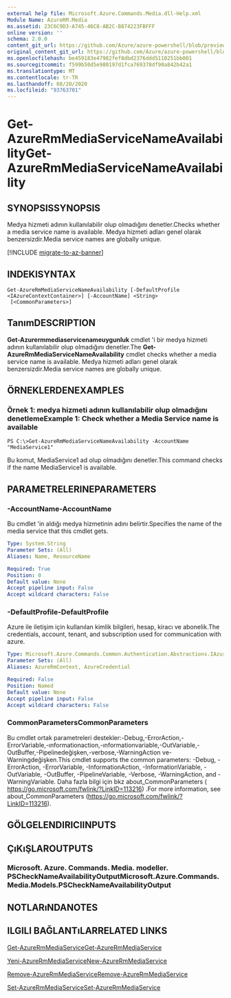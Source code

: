 ```yaml
---
external help file: Microsoft.Azure.Commands.Media.dll-Help.xml
Module Name: AzureRM.Media
ms.assetid: 23C6C9D3-A745-46C8-AB2C-B874223FBFFF
online version: ''
schema: 2.0.0
content_git_url: https://github.com/Azure/azure-powershell/blob/preview/src/ResourceManager/Media/Commands.Media/help/Get-AzureRmMediaServiceNameAvailability.md
original_content_git_url: https://github.com/Azure/azure-powershell/blob/preview/src/ResourceManager/Media/Commands.Media/help/Get-AzureRmMediaServiceNameAvailability.md
ms.openlocfilehash: be459183e47982fef8dbd2376ddd5110251bb001
ms.sourcegitcommit: f599b50d5e980197d1fca769378df90a842b42a1
ms.translationtype: MT
ms.contentlocale: tr-TR
ms.lasthandoff: 08/20/2020
ms.locfileid: "93763701"
---
```

# <span data-ttu-id="8727a-101">Get-AzureRmMediaServiceNameAvailability</span><span class="sxs-lookup"><span data-stu-id="8727a-101">Get-AzureRmMediaServiceNameAvailability</span></span>

## <span data-ttu-id="8727a-102">SYNOPSIS</span><span class="sxs-lookup"><span data-stu-id="8727a-102">SYNOPSIS</span></span>
<span data-ttu-id="8727a-103">Medya hizmeti adının kullanılabilir olup olmadığını denetler.</span><span class="sxs-lookup"><span data-stu-id="8727a-103">Checks whether a media service name is available.</span></span>
<span data-ttu-id="8727a-104">Medya hizmeti adları genel olarak benzersizdir.</span><span class="sxs-lookup"><span data-stu-id="8727a-104">Media service names are globally unique.</span></span>

[!INCLUDE [migrate-to-az-banner](../../includes/migrate-to-az-banner.md)]

## <span data-ttu-id="8727a-105">INDEKI</span><span class="sxs-lookup"><span data-stu-id="8727a-105">SYNTAX</span></span>

```
Get-AzureRmMediaServiceNameAvailability [-DefaultProfile <IAzureContextContainer>] [-AccountName] <String>
 [<CommonParameters>]
```

## <span data-ttu-id="8727a-106">Tanım</span><span class="sxs-lookup"><span data-stu-id="8727a-106">DESCRIPTION</span></span>
<span data-ttu-id="8727a-107">**Get-Azurermmediaservicenameuygunluk** cmdlet 'i bir medya hizmeti adının kullanılabilir olup olmadığını denetler.</span><span class="sxs-lookup"><span data-stu-id="8727a-107">The **Get-AzureRmMediaServiceNameAvailability** cmdlet checks whether a media service name is available.</span></span>
<span data-ttu-id="8727a-108">Medya hizmeti adları genel olarak benzersizdir.</span><span class="sxs-lookup"><span data-stu-id="8727a-108">Media service names are globally unique.</span></span>

## <span data-ttu-id="8727a-109">ÖRNEKLERDEN</span><span class="sxs-lookup"><span data-stu-id="8727a-109">EXAMPLES</span></span>

### <span data-ttu-id="8727a-110">Örnek 1: medya hizmeti adının kullanılabilir olup olmadığını denetleme</span><span class="sxs-lookup"><span data-stu-id="8727a-110">Example 1: Check whether a Media Service name is available</span></span>
```
PS C:\>Get-AzureRmMediaServiceNameAvailability -AccountName "MediaService1"
```

<span data-ttu-id="8727a-111">Bu komut, MediaService1 ad olup olmadığını denetler.</span><span class="sxs-lookup"><span data-stu-id="8727a-111">This command checks if the name MediaService1 is available.</span></span>

## <span data-ttu-id="8727a-112">PARAMETRELERINE</span><span class="sxs-lookup"><span data-stu-id="8727a-112">PARAMETERS</span></span>

### <span data-ttu-id="8727a-113">-AccountName</span><span class="sxs-lookup"><span data-stu-id="8727a-113">-AccountName</span></span>
<span data-ttu-id="8727a-114">Bu cmdlet 'in aldığı medya hizmetinin adını belirtir.</span><span class="sxs-lookup"><span data-stu-id="8727a-114">Specifies the name of the media service that this cmdlet gets.</span></span>

```yaml
Type: System.String
Parameter Sets: (All)
Aliases: Name, ResourceName

Required: True
Position: 0
Default value: None
Accept pipeline input: False
Accept wildcard characters: False
```

### <span data-ttu-id="8727a-115">-DefaultProfile</span><span class="sxs-lookup"><span data-stu-id="8727a-115">-DefaultProfile</span></span>
<span data-ttu-id="8727a-116">Azure ile iletişim için kullanılan kimlik bilgileri, hesap, kiracı ve abonelik.</span><span class="sxs-lookup"><span data-stu-id="8727a-116">The credentials, account, tenant, and subscription used for communication with azure.</span></span>

```yaml
Type: Microsoft.Azure.Commands.Common.Authentication.Abstractions.IAzureContextContainer
Parameter Sets: (All)
Aliases: AzureRmContext, AzureCredential

Required: False
Position: Named
Default value: None
Accept pipeline input: False
Accept wildcard characters: False
```

### <span data-ttu-id="8727a-117">CommonParameters</span><span class="sxs-lookup"><span data-stu-id="8727a-117">CommonParameters</span></span>
<span data-ttu-id="8727a-118">Bu cmdlet ortak parametreleri destekler:-Debug,-ErrorAction,-ErrorVariable,-ınformationaction,-ınformationvariable,-OutVariable,-OutBuffer,-Pipelinedeğişken,-verbose,-WarningAction ve-Warningdeğişken.</span><span class="sxs-lookup"><span data-stu-id="8727a-118">This cmdlet supports the common parameters: -Debug, -ErrorAction, -ErrorVariable, -InformationAction, -InformationVariable, -OutVariable, -OutBuffer, -PipelineVariable, -Verbose, -WarningAction, and -WarningVariable.</span></span> <span data-ttu-id="8727a-119">Daha fazla bilgi için bkz about_CommonParameters ( https://go.microsoft.com/fwlink/?LinkID=113216) .</span><span class="sxs-lookup"><span data-stu-id="8727a-119">For more information, see about_CommonParameters (https://go.microsoft.com/fwlink/?LinkID=113216).</span></span>

## <span data-ttu-id="8727a-120">GÖLGELENDIRICI</span><span class="sxs-lookup"><span data-stu-id="8727a-120">INPUTS</span></span>

## <span data-ttu-id="8727a-121">ÇıKıŞLAR</span><span class="sxs-lookup"><span data-stu-id="8727a-121">OUTPUTS</span></span>

### <span data-ttu-id="8727a-122">Microsoft. Azure. Commands. Media. modeller. PSCheckNameAvailabilityOutput</span><span class="sxs-lookup"><span data-stu-id="8727a-122">Microsoft.Azure.Commands.Media.Models.PSCheckNameAvailabilityOutput</span></span>

## <span data-ttu-id="8727a-123">NOTLARıNDA</span><span class="sxs-lookup"><span data-stu-id="8727a-123">NOTES</span></span>

## <span data-ttu-id="8727a-124">ILGILI BAĞLANTıLAR</span><span class="sxs-lookup"><span data-stu-id="8727a-124">RELATED LINKS</span></span>

[<span data-ttu-id="8727a-125">Get-AzureRmMediaService</span><span class="sxs-lookup"><span data-stu-id="8727a-125">Get-AzureRmMediaService</span></span>](./Get-AzureRmMediaService.md)

[<span data-ttu-id="8727a-126">Yeni-AzureRmMediaService</span><span class="sxs-lookup"><span data-stu-id="8727a-126">New-AzureRmMediaService</span></span>](./New-AzureRmMediaService.md)

[<span data-ttu-id="8727a-127">Remove-AzureRmMediaService</span><span class="sxs-lookup"><span data-stu-id="8727a-127">Remove-AzureRmMediaService</span></span>](./Remove-AzureRmMediaService.md)

[<span data-ttu-id="8727a-128">Set-AzureRmMediaService</span><span class="sxs-lookup"><span data-stu-id="8727a-128">Set-AzureRmMediaService</span></span>](./Set-AzureRmMediaService.md)



